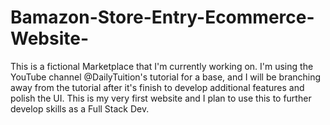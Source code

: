 # Bamazon-Store-Entry-Ecommerce-Website-
This is a fictional Marketplace that I'm currently working on. I'm using the YouTube channel @DailyTuition's tutorial for a base, and I will be branching away from the tutorial after it's finish to develop additional features and polish the UI. This is my very first website and I plan to use this to further develop skills as a Full Stack Dev.
